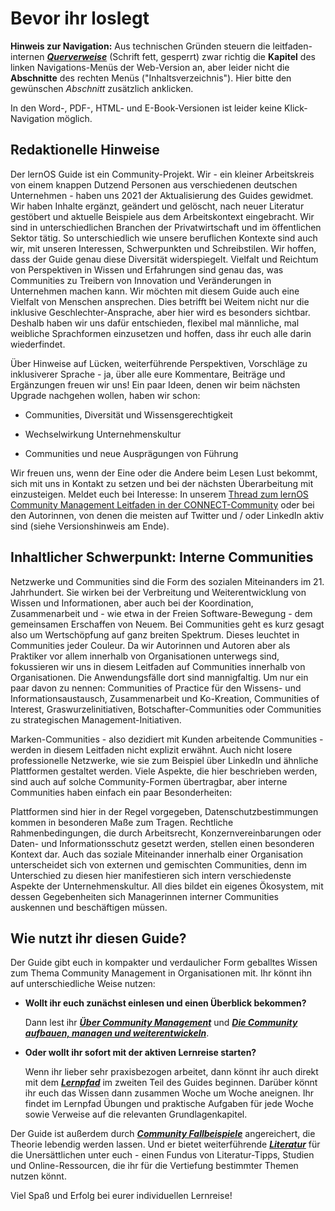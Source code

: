 # Bevor ihr loslegt

**Hinweis zur Navigation:** Aus technischen Gründen steuern die leitfaden-internen [***Querverweise***]() (Schrift fett, gesperrt) zwar richtig die **Kapitel** des linken Navigations-Menüs der Web-Version an, aber leider nicht die **Abschnitte** des rechten Menüs ("Inhaltsverzeichnis"). Hier bitte den gewünschen *Abschnitt* zusätzlich anklicken. 

In den Word-, PDF-, HTML- und E-Book-Versionen ist leider keine Klick-Navigation möglich.

## Redaktionelle Hinweise

Der lernOS Guide ist ein Community-Projekt. Wir - ein kleiner
Arbeitskreis von einem knappen Dutzend Personen aus verschiedenen
deutschen Unternehmen - haben uns 2021 der Aktualisierung des Guides
gewidmet. Wir haben Inhalte ergänzt, geändert und gelöscht, nach neuer
Literatur gestöbert und aktuelle Beispiele aus dem Arbeitskontext
eingebracht. Wir sind in unterschiedlichen Branchen der Privatwirtschaft
und im öffentlichen Sektor tätig. So unterschiedlich wie unsere
beruflichen Kontexte sind auch wir, mit unseren Interessen,
Schwerpunkten und Schreibstilen. Wir hoffen, dass der Guide genau diese
Diversität widerspiegelt. Vielfalt und Reichtum von Perspektiven in
Wissen und Erfahrungen sind genau das, was Communities zu Treibern von
Innovation und Veränderungen in Unternehmen machen kann. Wir möchten mit
diesem Guide auch eine Vielfalt von Menschen ansprechen. Dies betrifft
bei Weitem nicht nur die inklusive Geschlechter-Ansprache, aber hier
wird es besonders sichtbar. Deshalb haben wir uns dafür entschieden,
flexibel mal männliche, mal weibliche Sprachformen einzusetzen und
hoffen, dass ihr euch alle darin wiederfindet.

Über Hinweise auf Lücken, weiterführende Perspektiven, Vorschläge zu
inklusiverer Sprache - ja, über alle eure Kommentare, Beiträge und
Ergänzungen freuen wir uns! Ein paar Ideen, denen wir beim nächsten
Upgrade nachgehen wollen, haben wir schon:

- Communities, Diversität und Wissensgerechtigkeit

- Wechselwirkung Unternehmenskultur

- Communities und neue Ausprägungen von Führung

Wir freuen uns, wenn der Eine oder die Andere beim Lesen Lust bekommt,
sich mit uns in Kontakt zu setzen und bei der nächsten Überarbeitung mit
einzusteigen. Meldet euch bei Interesse: In unserem [Thread zum lernOS
Community Management Leitfaden in der CONNECT-Community](https://community.cogneon.de/t/lernos-community-management-leitfaden/) oder bei den
Autorinnen, von denen die meisten auf Twitter und / oder LinkedIn aktiv
sind (siehe Versionshinweis am Ende).

## Inhaltlicher Schwerpunkt: Interne Communities

Netzwerke und Communities sind die Form des sozialen Miteinanders im 21.
Jahrhundert. Sie wirken bei der Verbreitung und Weiterentwicklung von
Wissen und Informationen, aber auch bei der Koordination, Zusammenarbeit
und - wie etwa in der Freien Software-Bewegung - dem gemeinsamen
Erschaffen von Neuem. Bei Communities geht es kurz gesagt also um
Wertschöpfung auf ganz breiten Spektrum. Dieses leuchtet in Communities
jeder Couleur. Da wir Autorinnen und Autoren aber als Praktiker vor
allem innerhalb von Organisationen unterwegs sind, fokussieren wir uns
in diesem Leitfaden auf Communities innerhalb von Organisationen. Die
Anwendungsfälle dort sind mannigfaltig. Um nur ein paar davon zu nennen:
Communities of Practice für den Wissens- und Informationsaustausch,
Zusammenarbeit und Ko-Kreation, Communities of Interest,
Graswurzelinitiativen, Botschafter-Communities oder Communities zu
strategischen Management-Initiativen.

Marken-Communities - also dezidiert mit Kunden arbeitende Communities -
werden in diesem Leitfaden nicht explizit erwähnt. Auch nicht losere
professionelle Netzwerke, wie sie zum Beispiel über LinkedIn und
ähnliche Plattformen gestaltet werden. Viele Aspekte, die hier
beschrieben werden, sind auch auf solche Community-Formen übertragbar,
aber interne Communities haben einfach ein paar Besonderheiten:

Plattformen sind hier in der Regel vorgegeben, Datenschutzbestimmungen
kommen in besonderen Maße zum Tragen. Rechtliche Rahmenbedingungen, die
durch Arbeitsrecht, Konzernvereinbarungen oder Daten- und
Informationsschutz gesetzt werden, stellen einen besonderen Kontext dar.
Auch das soziale Miteinander innerhalb einer Organisation unterscheidet
sich von externen und gemischten Communities, denn im Unterschied zu
diesen hier manifestieren sich intern verschiedenste Aspekte der
Unternehmenskultur. All dies bildet ein eigenes Ökosystem, mit dessen
Gegebenheiten sich Managerinnen interner Communities auskennen und
beschäftigen müssen.

## Wie nutzt ihr diesen Guide?

Der Guide gibt euch in kompakter und verdaulicher Form geballtes Wissen
zum Thema Community Management in Organisationen mit. Ihr könnt ihn auf
unterschiedliche Weise nutzen:

- **Wollt ihr euch zunächst einlesen und einen Überblick bekommen?**
  
    Dann lest ihr [***Über Community Management***](2-01-Communities_und_Organisationsstrukturen.md) und [***Die Community aufbauen, managen und weiterentwickeln***](4-00-Die_Community_aufbauen_managen_und_weiterentwickeln.md).

- **Oder wollt ihr sofort mit der aktiven Lernreise starten?**
  
    Wenn ihr lieber sehr praxisbezogen arbeitet, dann könnt ihr auch direkt mit dem [***Lernpfad***](5-00-Lernpfad.md) im zweiten Teil des Guides beginnen. Darüber könnt ihr euch das Wissen dann zusammen Woche um Woche aneignen. Ihr findet im Lernpfad Übungen und praktische Aufgaben für jede Woche sowie Verweise auf die relevanten Grundlagenkapitel.

Der Guide ist außerdem durch [***Community Fallbeispiele***](3-00-Community-Fallbeispiele.md)
angereichert, die Theorie lebendig werden lassen. Und er bietet weiterführende
[***Literatur***](6-00-Anhang.md) für die Unersättlichen
unter euch - einen Fundus von Literatur-Tipps, Studien und
Online-Ressourcen, die ihr für die Vertiefung bestimmter Themen nutzen
könnt.

Viel Spaß und Erfolg bei eurer individuellen Lernreise!
